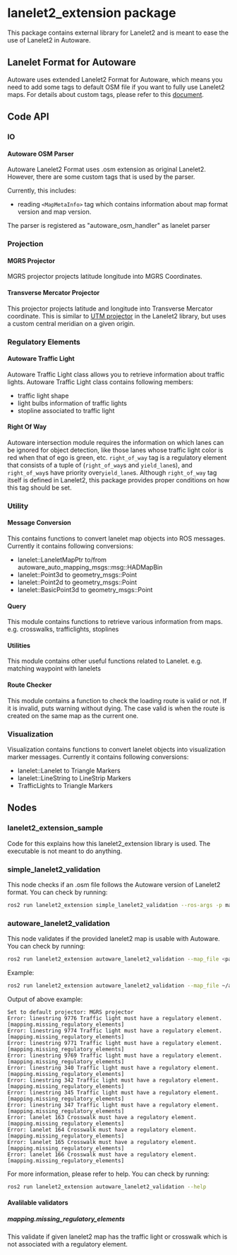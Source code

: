 # lanelet2_extension package

This package contains external library for Lanelet2 and is meant to ease the use of Lanelet2 in Autoware.

## Lanelet Format for Autoware

Autoware uses extended Lanelet2 Format for Autoware, which means you need to add some tags to default OSM file if you want to fully use Lanelet2 maps. For details about custom tags, please refer to this [document](./docs/lanelet2_format_extension.md).

## Code API

### IO

#### Autoware OSM Parser

Autoware Lanelet2 Format uses .osm extension as original Lanelet2.
However, there are some custom tags that is used by the parser.

Currently, this includes:

- reading `<MapMetaInfo>` tag which contains information about map format version and map version.

The parser is registered as "autoware_osm_handler" as lanelet parser

### Projection

#### MGRS Projector

MGRS projector projects latitude longitude into MGRS Coordinates.

#### Transverse Mercator Projector

This projector projects latitude and longitude into Transverse Mercator coordinate.
This is similar to [UTM projector](https://github.com/fzi-forschungszentrum-informatik/Lanelet2/blob/master/lanelet2_projection/src/UTM.cpp) in the Lanelet2 library, but uses a custom central meridian on a given origin.

### Regulatory Elements

#### Autoware Traffic Light

Autoware Traffic Light class allows you to retrieve information about traffic lights.
Autoware Traffic Light class contains following members:

- traffic light shape
- light bulbs information of traffic lights
- stopline associated to traffic light

#### Right Of Way

Autoware intersection module requires the information on which lanes can be ignored for object detection, like those lanes whose traffic light color is red when that of ego is green, etc. `right_of_way` tag is a regulatory element that consists of a tuple of (`right_of_way`s and `yield_lane`s), and `right_of_way`s have priority over`yield_lane`s. Although `right_of_way` tag itself is defined in Lanelet2, this package provides proper conditions on how this tag should be set.

### Utility

#### Message Conversion

This contains functions to convert lanelet map objects into ROS messages.
Currently it contains following conversions:

- lanelet::LaneletMapPtr to/from autoware_auto_mapping_msgs::msg::HADMapBin
- lanelet::Point3d to geometry_msgs::Point
- lanelet::Point2d to geometry_msgs::Point
- lanelet::BasicPoint3d to geometry_msgs::Point

#### Query

This module contains functions to retrieve various information from maps.
e.g. crosswalks, trafficlights, stoplines

#### Utilities

This module contains other useful functions related to Lanelet.
e.g. matching waypoint with lanelets

#### Route Checker

This module contains a function to check the loading route is valid or not.
If it is invalid, puts warning without dying.
The case valid is when the route is created on the same map as the current one.

### Visualization

Visualization contains functions to convert lanelet objects into visualization marker messages.
Currently it contains following conversions:

- lanelet::Lanelet to Triangle Markers
- lanelet::LineString to LineStrip Markers
- TrafficLights to Triangle Markers

## Nodes

### lanelet2_extension_sample

Code for this explains how this lanelet2_extension library is used.
The executable is not meant to do anything.

### simple_lanelet2_validation

This node checks if an .osm file follows the Autoware version of Lanelet2 format.
You can check by running:

```sh
ros2 run lanelet2_extension simple_lanelet2_validation --ros-args -p map_file:=<path/to/map.osm>
```

### autoware_lanelet2_validation

This node validates if the provided lanelet2 map is usable with Autoware.
You can check by running:

```sh
ros2 run lanelet2_extension autoware_lanelet2_validation --map_file <path/to/map.osm> --validator <validator name>
```

Example:
```sh
ros2 run lanelet2_extension autoware_lanelet2_validation --map_file ~/autoware_map/sample-map-planning/lanelet2_map.osm --validator mapping.missing_regulatory_elements
```

Output of above example:
```
Set to default projector: MGRS projector
Error: linestring 9776 Traffic light must have a regulatory element. [mapping.missing_regulatory_elements]
Error: linestring 9774 Traffic light must have a regulatory element. [mapping.missing_regulatory_elements]
Error: linestring 9771 Traffic light must have a regulatory element. [mapping.missing_regulatory_elements]
Error: linestring 9769 Traffic light must have a regulatory element. [mapping.missing_regulatory_elements]
Error: linestring 340 Traffic light must have a regulatory element. [mapping.missing_regulatory_elements]
Error: linestring 342 Traffic light must have a regulatory element. [mapping.missing_regulatory_elements]
Error: linestring 345 Traffic light must have a regulatory element. [mapping.missing_regulatory_elements]
Error: linestring 347 Traffic light must have a regulatory element. [mapping.missing_regulatory_elements]
Error: lanelet 163 Crosswalk must have a regulatory element. [mapping.missing_regulatory_elements]
Error: lanelet 164 Crosswalk must have a regulatory element. [mapping.missing_regulatory_elements]
Error: lanelet 165 Crosswalk must have a regulatory element. [mapping.missing_regulatory_elements]
Error: lanelet 166 Crosswalk must have a regulatory element. [mapping.missing_regulatory_elements]
```

For more information, please refer to help. You can check by running:
```sh
ros2 run lanelet2_extension autoware_lanelet2_validation --help
```

#### Avalilable validators
##### mapping.missing_regulatory_elements
This validate if given lanelet2 map has the traffic light or crosswalk which is not associated with a regulatory element.
